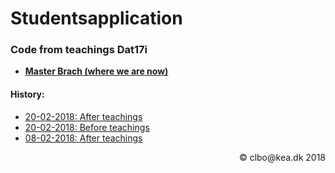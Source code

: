 # Studentsapplication
### Code from teachings Dat17i

* [**Master Brach (where we are now)**](https://github.com/Dat17i/studentsapplication/tree/master)

#### History:

* [20-02-2018: After teachings](https://github.com/Dat17i/studentsapplication/tree/at_20_02_2018) 
* [20-02-2018: Before teachings](https://github.com/Dat17i/studentsapplication/tree/bf_20_02_2018)    
* [08-02-2018: After teachings](https://github.com/Dat17i/studentsapplication/tree/at_8_2_2018)    


<div style="text-align : right">&copy; clbo@kea.dk  2018</div>
